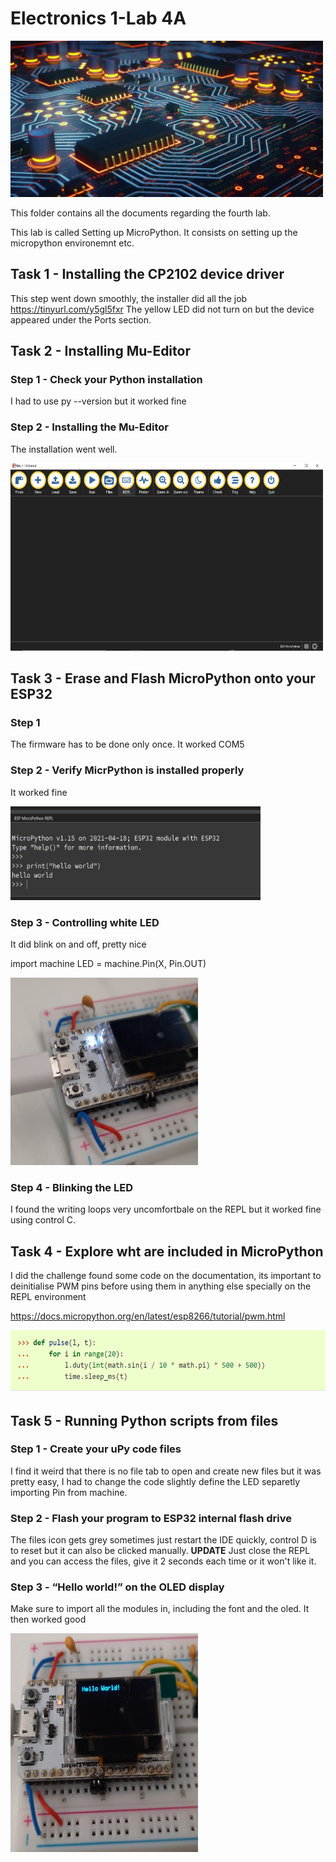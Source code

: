 # Electronics 1-Lab 4A

<img src="https://github.com/BigKoala33/Electronics-Labs/blob/main/Lab%201/Images/Yellow-blue-circuit-MEng-EE.jpg" width="500" height="250">

This folder contains all the documents regarding the fourth lab.

This lab is called Setting up MicroPython. It consists on setting up the micropython environemnt etc.

## Task 1 - Installing the CP2102 device driver
This step went down smoothly, the installer did all the job
https://tinyurl.com/y5gl5fxr
The yellow LED did not turn on but the device appeared under the Ports section.

## Task 2 - Installing Mu-Editor

### Step 1 - Check your Python installation

I had to use py --version but it worked fine 

### Step 2 - Installing the Mu-Editor

The installation went well.

<img src="https://github.com/BigKoala33/Electronics-Labs/blob/main/Lab%204A/images/MU.png" width="500" height="300">

## Task 3 - Erase and Flash MicroPython onto your ESP32
### Step 1
The firmware has to be done only once. It worked COM5

### Step 2 - Verify MicrPython is installed properly
It worked fine

<img src="https://github.com/BigKoala33/Electronics-Labs/blob/main/Lab%204A/images/HelloW.png" width="400" height="150">

### Step 3 - Controlling white LED
It did blink on and off, pretty nice

import machine
LED = machine.Pin(X, Pin.OUT)

<img src="https://github.com/BigKoala33/Electronics-Labs/blob/main/Lab%204A/images/WhiteLED.jpg" width="300" height="300">

### Step 4 - Blinking the LED
I found the writing loops very uncomfortbale on the REPL but it worked fine using control C.

## Task 4 - Explore wht are included in MicroPython
 I did the challenge found some code on the documentation, its important to deinitialise PWM pins before using them in anything else specially on the REPL environment

 https://docs.micropython.org/en/latest/esp8266/tutorial/pwm.html


 <img src="https://github.com/BigKoala33/Electronics-Labs/blob/main/Lab%204A/images/pulsa.png" width="600" height="100">

 ## Task 5 - Running Python scripts from files
 ### Step 1 - Create your uPy code files
 I find it weird that there is no file tab to open and create new files but it was pretty easy, I had to change the code slightly define the LED separetly importing Pin from machine.

### Step 2 - Flash your program to ESP32 internal flash drive
The files icon gets grey sometimes just restart the IDE quickly, control D is to reset but it can also be clicked manually. **UPDATE** Just close the REPL and you can access the files, give it 2 seconds each time or it won't like it.

### Step 3 - “Hello world!” on the OLED display
Make sure to import all the modules in, including the font and the oled. It then worked good

<img src="https://github.com/BigKoala33/Electronics-Labs/blob/main/Lab%204A/images/Hello.jpg" width="300" height="350">